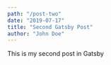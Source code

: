 ```yaml
---
path: "/post-two"
date: "2019-07-17"
title: "Second Gatsby Post"
author: "John Doe"
---
```


This is my second post in Gatsby
